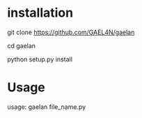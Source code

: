 # installation

git clone https://github.com/GAEL4N/gaelan

cd gaelan

python setup.py install

# Usage

usage: gaelan file_name.py

